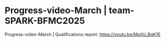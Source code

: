 # Progress-video-March | team-SPARK-BFMC2025
Progress-video-March | Qualifications report: https://youtu.be/MujIU_BgK1E
